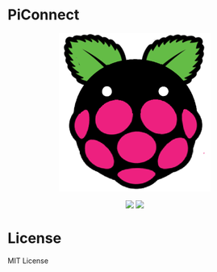 # PiConnect
<div align="center">
    <img src="/.github/piconlogo.png" width="300">
</div>
     
</p>
<p align="center">
    <a href="https://github.com/badges/shields/graphs/contributors" alt="Contributors">
        <img src="https://img.shields.io/badge/Version-0.0.1-blue" /></a>
    <a href="https://github.com/badges/shields/graphs/contributors" alt="Contributors">
        <img src="https://img.shields.io/badge/Android-Experimental-green" /></a>
</p>
	
# License
MIT License
  


